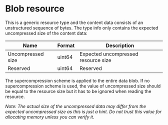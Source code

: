 # Blob resource

This is a generic resource type and the content data consists of an unstructured sequence of bytes. The type info only contains the expected uncompressed size of the content data:

Name                   | Format     | Description
-----------------------|------------|-----------------------------
Uncompressed size      | uint64     | Expected uncompressed resource size
Reserved               | uint64     | Reserved

The supercompression scheme is applied to the entire data blob. If no supercompression scheme is used, the value of uncompressed size should be equal to the resource size but it has to be ignored when reading the resource.

*Note: The actual size of the uncompressed data may differ from the expected uncompressed size as this is just a hint. Do not trust this value for allocating memory unless you can verify it.*
